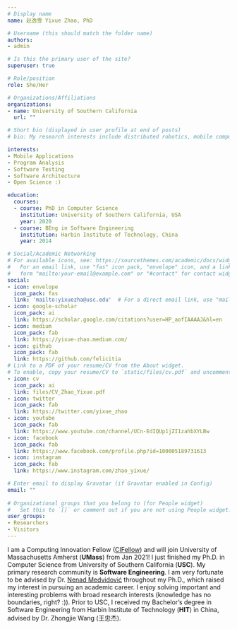 ```yaml
---
# Display name
name: 赵逸雪 Yixue Zhao, PhD

# Username (this should match the folder name)
authors:
- admin

# Is this the primary user of the site?
superuser: true

# Role/position
role: She/Her

# Organizations/Affiliations
organizations:
- name: University of Southern California
  url: ""

# Short bio (displayed in user profile at end of posts)
# bio: My research interests include distributed robotics, mobile computing and programmable matter.

interests:
- Mobile Applications
- Program Analysis
- Software Testing
- Software Architecture
- Open Science :)

education:
  courses:
  - course: PhD in Computer Science
    institution: University of Southern California, USA
    year: 2020
  - course: BEng in Software Engineering
    institution: Harbin Institute of Technology, China
    year: 2014

# Social/Academic Networking
# For available icons, see: https://sourcethemes.com/academic/docs/widgets/#icons
#   For an email link, use "fas" icon pack, "envelope" icon, and a link in the
#   form "mailto:your-email@example.com" or "#contact" for contact widget.
social:
- icon: envelope
  icon_pack: fas
  link: 'mailto:yixuezha@usc.edu'  # For a direct email link, use "mailto:test@example.org".
- icon: google-scholar
  icon_pack: ai
  link: https://scholar.google.com/citations?user=HP_aofIAAAAJ&hl=en
- icon: medium
  icon_pack: fab
  link: https://yixue-zhao.medium.com/
- icon: github
  icon_pack: fab
  link: https://github.com/felicitia
# Link to a PDF of your resume/CV from the About widget.
# To enable, copy your resume/CV to `static/files/cv.pdf` and uncomment the # lines below.  
- icon: cv
  icon_pack: ai
  link: files/CV_Zhao_Yixue.pdf
- icon: twitter
  icon_pack: fab
  link: https://twitter.com/yixue_zhao
- icon: youtube
  icon_pack: fab
  link: https://www.youtube.com/channel/UCn-EdIQUp1jZI1zahbXYLBw
- icon: facebook
  icon_pack: fab
  link: https://www.facebook.com/profile.php?id=100005189731613
- icon: instagram
  icon_pack: fab
  link: https://www.instagram.com/zhao_yixue/

# Enter email to display Gravatar (if Gravatar enabled in Config)
email: ""
  
# Organizational groups that you belong to (for People widget)
#   Set this to `[]` or comment out if you are not using People widget.  
user_groups:
- Researchers
- Visitors
---
```

I am a Computing Innovation Fellow ([CIFellow](https://cifellows2020.org/2020-class/)) and will join University of Massachusetts Amherst (**UMass**) from Jan 2021! I just finished my Ph.D. in Computer Science from University of Southern California (**USC**). My primary research community is **Software Engineering**. I am very fortunate to be advised by Dr. [Nenad Medvidović](https://softarch.usc.edu/~neno/) throughout my Ph.D., which raised my interest in pursuing an academic career.
I enjoy solving important and interesting problems with broad research interests (knowledge has no boundaries, right? :)). Prior to USC, I received my Bachelor’s degree in Software Engineering from Harbin Institute of Technology (**HIT**) in China, advised by Dr. Zhongjie Wang (王忠杰).